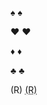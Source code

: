 ♠
<span class="♠">♠</span>

♥
<span class="♥">♥</span>

♦
<span class="♦">♦</span>

♣
<span class="♣">♣</span>

(R)
<abbr title="relay">(R)</abbr>
